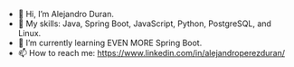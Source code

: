 - 👋 Hi, I’m Alejandro Duran.
- 👀 My skills: Java, Spring Boot, JavaScript, Python, PostgreSQL, and Linux.
- 🌱 I’m currently learning EVEN MORE Spring Boot.
- 📫 How to reach me: https://www.linkedin.com/in/alejandroperezduran/
  
